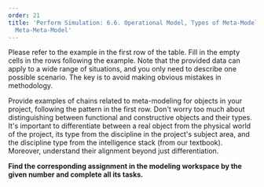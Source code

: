 ```yaml
---
order: 21
title: 'Perform Simulation: 6.6. Operational Model, Types of Meta-Model, Types of
  Meta-Meta-Model'
---
```


Please refer to the example in the first row of the table. Fill in the empty cells in the rows following the example. Note that the provided data can apply to a wide range of situations, and you only need to describe one possible scenario. The key is to avoid making obvious mistakes in methodology.

Provide examples of chains related to meta-modeling for objects in your project, following the pattern in the first row. Don't worry too much about distinguishing between functional and constructive objects and their types. It's important to differentiate between a real object from the physical world of the project, its type from the discipline in the project's subject area, and the discipline type from the intelligence stack (from our textbook). Moreover, understand their alignment beyond just differentiation.

**Find the corresponding assignment in the modeling workspace by the given number and complete all its tasks.**